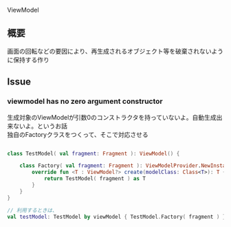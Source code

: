 ViewModel

## 概要

画面の回転などの要因により、再生成されるオブジェクト等を破棄されないように保持する作り

## Issue

### viewmodel has no zero argument constructor

生成対象のViewModelが引数0のコンストラクタを持っていないよ。自動生成出来ないよ。というお話  
独自のFactoryクラスをつくって、そこで対応させる

```kotlin

class TestModel( val fragment: Fragment ): ViewModel() {

    class Factory( val fragment: Fragment ): ViewModelProvider.NewInstanceFactory() {
        override fun <T : ViewModel?> create(modelClass: Class<T>): T {
            return TestModel( fragment ) as T
        }
    }
}

// 利用するときは、
val testModel: TestModel by viewModel { TestModel.Factory( fragment ) }
```
